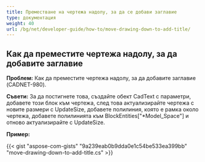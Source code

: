 ```yaml
---
title: Преместване на чертежа надолу, за да се добави заглавие
type: документация
weight: 40
url: /bg/net/developer-guide/how-to/move-drawing-down-to-add-title/
---
```


## **Как да преместите чертежа надолу, за да добавите заглавие**

**Проблем:** Как да преместите чертежа надолу, за да добавите заглавие (CADNET-980).

**Съвети:** За да постигнете това, създайте обект CadText с параметри, добавете този блок към чертежа, след това актуализирайте чертежа с новите размери с UpdateSize, добавете полилиния, която е рамка около чертежа, добавете полилинията към BlockEntities["*Model_Space"] и отново актуализирайте с UpdateSize.

**Пример:**

{{< gist "aspose-com-gists" "9a239eab0b9dda0e1c54be533ea399bb" "move-drawing-down-to-add-title.cs" >}}
